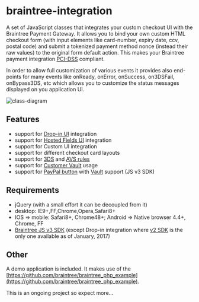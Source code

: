 # braintree-integration
A set of JavaScript classes that integrates your custom checkout UI with the Braintree Payment Gateway. It allows you to bind your own custom HTML checkout form (with input elements like card-number, expiry date, ccv, postal code) and submit a tokenized payment method nonce (instead their raw values) to the original form default action. This makes your Braintree payment integration [PCI-DSS](https://articles.braintreepayments.com/reference/security/pci-compliance) compliant. 

In order to allow full customization of various events it provides also end-points for many events like onReady, onError, onSuccess, on3DSFail, onBypass3DS, etc which allows you to customize the status messages displayed on you application UI.

![class-diagram](http://yuml.me/d64b0fe6)

## Features
- support for [Drop-in UI](https://developers.braintreepayments.com/guides/drop-in/javascript/v2) integration
- support for [Hosted Fields UI](https://developers.braintreepayments.com/guides/hosted-fields/overview/javascript/v3) integration
- support for Custom UI integration
- support for different checkout card layouts
- support for [3DS](https://developers.braintreepayments.com/guides/3d-secure/overview) and [AVS rules](https://articles.braintreepayments.com/support/guides/fraud-tools/basic/avs-cvv-rules)
- support for [Customer Vault](https://articles.braintreepayments.com/control-panel/vault/overview) usage
- support for [PayPal button](https://articles.braintreepayments.com/guides/paypal/overview) with [Vault](https://articles.braintreepayments.com/control-panel/vault/overview) support (JS v3 SDK)

## Requirements
* jQuery (with a small effort it can be decoupled from it)
* desktop: IE9+,FF,Chrome,Opera,Safari8+
* IOS => mobile: Safari8+, Chrome48+; Android => Native browser 4.4+, Chrome, FF
* [Braintree JS v3 SDK](https://braintree.github.io/braintree-web/3.8.0/index.html) (except Drop-in integration where [v2 SDK](https://js.braintreegateway.com/js/braintree-2.30.0.js) is the only one available as of January, 2017)

## Other  
A demo application is included. It makes use of the [https://github.com/braintree/braintree_php_example](https://github.com/braintree/braintree_php_example).

This is an ongoing project so expect more...